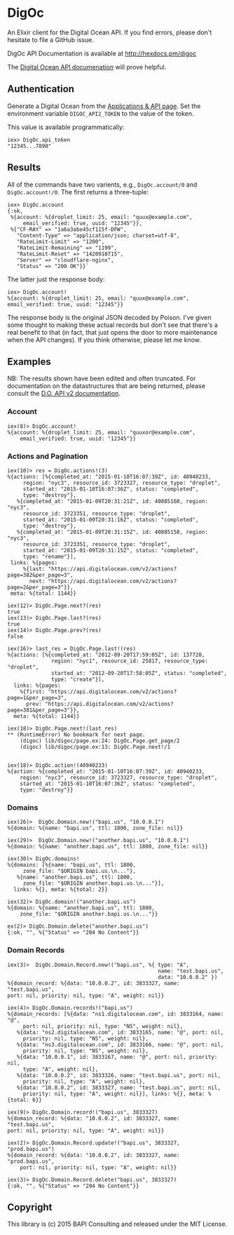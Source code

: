 # DigOc #

An Elixir client for the Digital Ocean API.  If you find errors, please don't hesitate to file a GitHub issue.

DigOc API Documentation is available at http://hexdocs.pm/digoc

The [Digital Ocean API documenation](https://developers.digitalocean.com/) will prove helpful.


## Authentication ##

Generate a Digital Ocean from the [Applications & API
page](https://cloud.digitalocean.com/settings/applications).  Set the environment variable `DIGOC_API2_TOKEN` to the value of the token.

This value is available programmatically:

    iex> DigOc.api_token
    "12345...7890"

## Results ##

All of the commands have two varients, e.g., `DigOc.account/0` and `DigOc.account!/0`.  The first returns a three-tuple:

    iex> DigOc.account
    {:ok,
     %{account: %{droplet_limit: 25, email: "quux@example.com",
         email_verified: true, uuid: "12345"}},
     %{"CF-RAY" => "1a6a3abe45cf115f-DFW",
       "Content-Type" => "application/json; charset=utf-8",
       "RateLimit-Limit" => "1200",
       "RateLimit-Remaining" => "1199",
       "RateLimit-Reset" => "1420910715",
       "Server" => "cloudflare-nginx",
       "Status" => "200 OK"}}`
    

The latter just the response body:

    iex> DigOc.account!
    %{account: %{droplet_limit: 25, email: "quux@example.com",
    email_verified: true, uuid: "12345"}}

The response body is the original JSON decoded by Poison.  I've given some thought to making these actual records but don't see that there's a real benefit to that (in fact, that just opens the door to more maintenance when the API changes).  If you think otherwise, please let me know.

## Examples ##

NB: The results shown have been edited and often truncated.  For documentation on the datastructures that are being returned, please consult the [D.O. API v2 documentation](https://developers.digitalocean.com/).  


### Account ###

    iex(8)> DigOc.account!
    %{account: %{droplet_limit: 25, email: "quuxor@example.com",
        email_verified: true, uuid: "12345"}}

### Actions and Pagination ###

    iex(10)> res = DigOc.actions!(3)
    %{actions: [%{completed_at: "2015-01-10T16:07:39Z", id: 40940233,
         region: "nyc3", resource_id: 3723327, resource_type: "droplet",
         started_at: "2015-01-10T16:07:36Z", status: "completed",
         type: "destroy"},
       %{completed_at: "2015-01-09T20:31:21Z", id: 40885160, region: "nyc3",
         resource_id: 3723351, resource_type: "droplet",
         started_at: "2015-01-09T20:31:16Z", status: "completed",
         type: "destroy"},
       %{completed_at: "2015-01-09T20:31:15Z", id: 40885158, region: "nyc3",
         resource_id: 3723351, resource_type: "droplet",
         started_at: "2015-01-09T20:31:15Z", status: "completed",
         type: "rename"}],
     links: %{pages:
         %{last: "https://api.digitalocean.com/v2/actions?page=382&per_page=3",
           next: "https://api.digitalocean.com/v2/actions?page=2&per_page=3"}},
     meta: %{total: 1144}}
           
    iex(12)> DigOc.Page.next?(res)
    true
    iex(13)> DigOc.Page.last?(res)
    true
    iex(14)> DigOc.Page.prev?(res)
    false

    iex(16)> last_res = DigOc.Page.last!(res)
    %{actions: [%{completed_at: "2012-09-20T17:59:05Z", id: 137720,
                  region: "nyc1", resource_id: 25817, resource_type: "droplet",
                  started_at: "2012-09-20T17:58:05Z", status: "completed",
                  type: "create"}],
      links: %{pages:
        %{first: "https://api.digitalocean.com/v2/actions?page=1&per_page=3",
          prev: "https://api.digitalocean.com/v2/actions?page=381&per_page=3"}},
      meta: %{total: 1144}}

    iex(18)> DigOc.Page.next!(last_res)
    ** (RuntimeError) No bookmark for next page.
        (digoc) lib/digoc/page.ex:24: DigOc.Page.get_page/2
        (digoc) lib/digoc/page.ex:13: DigOc.Page.next!/1


    iex(18)> DigOc.action!(40940233)
    %{action: %{completed_at: "2015-01-10T16:07:39Z", id: 40940233,
        region: "nyc3", resource_id: 3723327, resource_type: "droplet",
        started_at: "2015-01-10T16:07:36Z", status: "completed",
        type: "destroy"}}


### Domains ###

    iex(26)>  DigOc.Domain.new!("bapi.us", "10.0.0.1")
    %{domain: %{name: "bapi.us", ttl: 1800, zone_file: nil}}

    iex(29)>  DigOc.Domain.new!("another.bapi.us", "10.0.0.1")
    %{domain: %{name: "another.bapi.us", ttl: 1800, zone_file: nil}}

    iex(30)> DigOc.domains!
    %{domains: [%{name: "bapi.us", ttl: 1800,
         zone_file: "$ORIGIN bapi.us.\n..."},
       %{name: "another.bapi.us", ttl: 1800,
         zone_file: "$ORIGIN another.bapi.us.\n..."}],
      links: %{}, meta: %{total: 2}}

    iex(32)> DigOc.domain!("another.bapi.us")
    %{domain: %{name: "another.bapi.us", ttl: 1800,
        zone_file: "$ORIGIN another.bapi.us.\n..."}}

    ex(2)> DigOc.Domain.delete("another.bapi.us")
    {:ok, "", %{"Status" => "204 No Content"}}


### Domain Records ###

    iex(3)>  DigOc.Domain.Record.new!("bapi.us", %{ type: "A",
                                                    name: "test.bapi.us",
                                                    data: "10.0.0.2" })
    %{domain_record: %{data: "10.0.0.2", id: 3833327, name: "test.bapi.us",
    port: nil, priority: nil, type: "A", weight: nil}}

    iex(4)> DigOc.Domain.records!("bapi.us")
    %{domain_records: [%{data: "ns1.digitalocean.com", id: 3833164, name: "@",
         port: nil, priority: nil, type: "NS", weight: nil},
       %{data: "ns2.digitalocean.com", id: 3833165, name: "@", port: nil,
         priority: nil, type: "NS", weight: nil},
       %{data: "ns3.digitalocean.com", id: 3833166, name: "@", port: nil,
         priority: nil, type: "NS", weight: nil},
       %{data: "10.0.0.1", id: 3833167, name: "@", port: nil, priority: nil,
         type: "A", weight: nil},
       %{data: "10.0.0.2", id: 3833326, name: "test.bapi.us", port: nil,
         priority: nil, type: "A", weight: nil},
       %{data: "10.0.0.2", id: 3833327, name: "test.bapi.us", port: nil,
         priority: nil, type: "A", weight: nil}], links: %{}, meta: %{total: 6}}

    iex(9)> DigOc.Domain.record!("bapi.us", 3833327)
    %{domain_record: %{data: "10.0.0.2", id: 3833327, name: "test.bapi.us",
    port: nil, priority: nil, type: "A", weight: nil}}

    iex(2)> DigOc.Domain.Record.update!("bapi.us", 3833327, "prod.bapi.us")
    %{domain_record: %{data: "10.0.0.2", id: 3833327, name: "prod.bapi.us",
        port: nil, priority: nil, type: "A", weight: nil}}

    iex(3)> DigOc.Domain.Record.delete("bapi.us", 3833327)
    {:ok, "", %{"Status" => "204 No Content"}}

## Copyright ##

This library is (c) 2015 BAPI Consulting and released under the MIT License.







